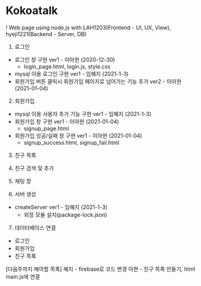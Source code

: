# Kokoatalk
! Web page using node.js
with LAH1203(Frontend - UI, UX, View), hyeji1221(Backend - Server, DB)

1. 로그인
  - 로그인 창 구현 ver1 - 이아현 (2020-12-30)
    + login_page.html, login.js, style.css
  - mysql 이용 로그인 구현 ver1 - 임혜지 (2021-1-3) 
  - 회원가입 버튼 클릭시 회원가입 페이지로 넘어가는 기능 추가 ver2 - 이아현 (2021-01-04)

2. 회원가입
  - mysql 이용 사용자 추가 기능 구현 ver1 - 임혜지 (2021-1-3)
  - 회원가입 창 구현 ver1 - 이아현 (2021-01-04)
    + signup_page.html
  - 회원가입 성공/실패 창 구현 ver1 - 이아현 (2021-01-04)
    + signup_success.html, signup_fail.html

3. 친구 목록

4. 친구 검색 및 추가

5. 채팅 창

6. 서버 생성
  - createServer ver1 - 임혜지 (2021-1-3)
    + 외장 모듈 설치(package-lock.json)

7. 데이터베이스 연결
  - 로그인
  - 회원가입
  - 친구 목록

[다음주까지 해야할 목록]
혜지 - firebase로 코드 변경
아현 - 친구 목록 만들기, html main.js에 연결
